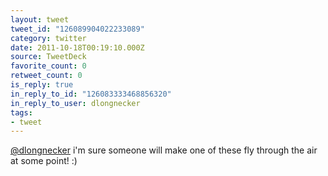 ```yaml
---
layout: tweet
tweet_id: "126089904022233089"
category: twitter
date: 2011-10-18T00:19:10.000Z
source: TweetDeck
favorite_count: 0
retweet_count: 0
is_reply: true
in_reply_to_id: "126083333468856320"
in_reply_to_user: dlongnecker
tags:
- tweet
---
```


[@dlongnecker](https://twitter.com/@dlongnecker) i'm sure someone will make one of these fly through the air at some point! :)
